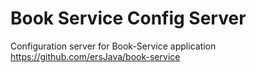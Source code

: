 # Book Service Config Server

Configuration server for Book-Service application
https://github.com/ersJava/book-service
